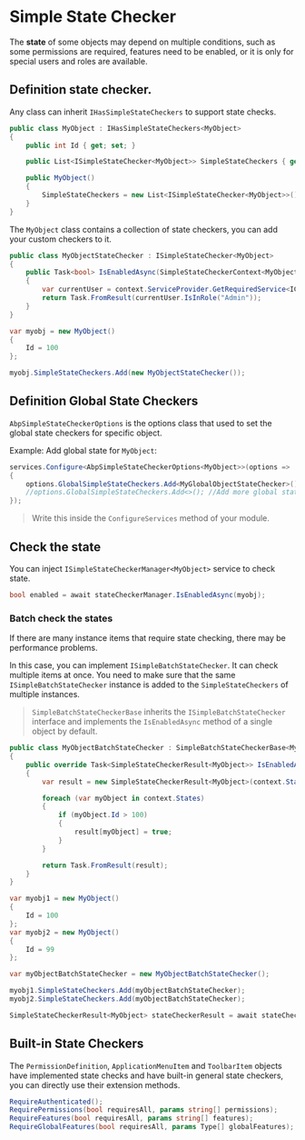 # Simple State Checker

The **state** of some objects may depend on multiple conditions, such as some permissions are required, features need to be enabled, or it is only for special users and roles are available.

## Definition state checker.

Any class can inherit `IHasSimpleStateCheckers` to support state checks.

````csharp
public class MyObject : IHasSimpleStateCheckers<MyObject>
{
    public int Id { get; set; }

    public List<ISimpleStateChecker<MyObject>> SimpleStateCheckers { get; }

    public MyObject()
    {
        SimpleStateCheckers = new List<ISimpleStateChecker<MyObject>>();
    }
}
````

The `MyObject` class contains a collection of state checkers, you can add your custom checkers to it.

````csharp
public class MyObjectStateChecker : ISimpleStateChecker<MyObject>
{
    public Task<bool> IsEnabledAsync(SimpleStateCheckerContext<MyObject> context)
    {
        var currentUser = context.ServiceProvider.GetRequiredService<ICurrentUser>();
        return Task.FromResult(currentUser.IsInRole("Admin"));
    }
}
````

````csharp
var myobj = new MyObject()
{
    Id = 100
};

myobj.SimpleStateCheckers.Add(new MyObjectStateChecker());
````

## Definition Global State Checkers

`AbpSimpleStateCheckerOptions` is the options class that used to set the global state checkers for specific object.

Example: Add global state for `MyObject`:

````csharp
services.Configure<AbpSimpleStateCheckerOptions<MyObject>>(options =>
{
    options.GlobalSimpleStateCheckers.Add<MyGlobalObjectStateChecker>();
    //options.GlobalSimpleStateCheckers.Add<>(); //Add more global state checkers
});
````

> Write this inside the `ConfigureServices` method of your module.

## Check the state

You can inject `ISimpleStateCheckerManager<MyObject>` service to check state.

````csharp
bool enabled = await stateCheckerManager.IsEnabledAsync(myobj);
````

### Batch check the states

If there are many instance items that require state checking, there may be performance problems.

In this case, you can implement `ISimpleBatchStateChecker`. It can check multiple items at once.
You need to make sure that the same `ISimpleBatchStateChecker` instance is added to the `SimpleStateCheckers` of multiple instances.

> `SimpleBatchStateCheckerBase` inherits the `ISimpleBatchStateChecker` interface and implements the `IsEnabledAsync` method of a single object by default.

````csharp
public class MyObjectBatchStateChecker : SimpleBatchStateCheckerBase<MyObject>
{
    public override Task<SimpleStateCheckerResult<MyObject>> IsEnabledAsync(SimpleBatchStateCheckerContext<MyObject> context)
    {
        var result = new SimpleStateCheckerResult<MyObject>(context.States);

        foreach (var myObject in context.States)
        {
            if (myObject.Id > 100)
            {
                result[myObject] = true;
            }
        }

        return Task.FromResult(result);
    }
}
````

````csharp
var myobj1 = new MyObject()
{
    Id = 100
};
var myobj2 = new MyObject()
{
    Id = 99
};

var myObjectBatchStateChecker = new MyObjectBatchStateChecker();

myobj1.SimpleStateCheckers.Add(myObjectBatchStateChecker);
myobj2.SimpleStateCheckers.Add(myObjectBatchStateChecker);

SimpleStateCheckerResult<MyObject> stateCheckerResult = await stateCheckerManager.IsEnabledAsync(new []{ myobj1, myobj2 });
````

## Built-in State Checkers

The `PermissionDefinition`, `ApplicationMenuItem` and `ToolbarItem` objects have implemented state checks and have built-in general state checkers, you can directly use their extension methods.

````csharp
RequireAuthenticated();
RequirePermissions(bool requiresAll, params string[] permissions);
RequireFeatures(bool requiresAll, params string[] features);
RequireGlobalFeatures(bool requiresAll, params Type[] globalFeatures);
````
